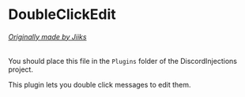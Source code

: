 # DoubleClickEdit
###### [Originally made by Jiiks](https://github.com/Jiiks/BetterDiscordApp/blob/master/Plugins/dblClickEdit.plugin.js)

You should place this file in the `Plugins` folder of the DiscordInjections project.

This plugin lets you double click messages to edit them.
